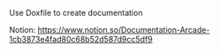 Use Doxfile to create documentation

Notion: https://www.notion.so/Documentation-Arcade-1cb3873e4fad80c68b52d587d9cc5df9